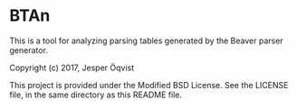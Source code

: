 # BTAn

This is a tool for analyzing parsing tables generated by the Beaver parser generator.

Copyright (c) 2017, Jesper Öqvist

This project is provided under the Modified BSD License.
See the LICENSE file, in the same directory as this README file.
